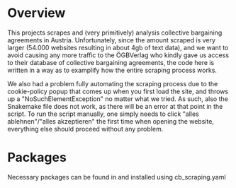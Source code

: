 # Overview

This projects scrapes and (very primitively) analysis collective bargaining agreements in Austria. Unfortunately, since the amount scraped is very larger (54.000 websites resulting in about 4gb of text data), and we want to avoid causing any more traffic to the ÖGBVerlag who kindly gave us access to their database of collective bargaining agreements, the code here is written in a way as to examplify how the entire scraping process works.

We also had a problem fully automating the scraping process due to the cookie-policy popup that comes up when you first load the site, and throws up a "NoSuchElementException" no matter what we tried. As such, also the Snakemake file does not work, as there will be an error at that point in the script. To run the script manually, one simply needs to click "alles ablehnen"/"alles akzeptieren" the first time when opening the website, everything else should proceed without any problem.  

# Packages
Necessary packages can be found in and installed using cb_scraping.yaml


